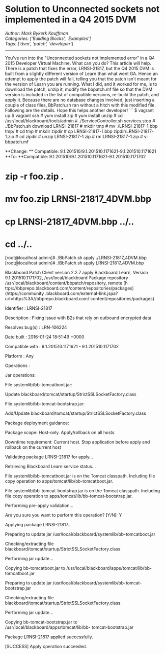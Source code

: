 # Solution to Unconnected sockets not implemented in a Q4 2015 DVM
*Author: Mark Bykerk Kauffman*  
*Categories: ['Building Blocks', 'Examples']*  
*Tags: ['dvm', 'patch', 'developer']*  
<hr />
You've run into the "Unconnected sockets not implemented error" in a Q4 2015
Developer Virtual Machine. What can you do? This article will help. There is a
patch that fixes the error, LRNSI-21817, but the Q4 2015 DVM is built from a
slightly different version of Learn than what went GA. Hence an attempt to
apply the patch will fail, telling you that the patch isn't meant for the
version of Learn you are running. What I did, and it worked for me, is to
download the patch, unzip it, modify the bbpatch.mf file so that the DVM
version is included in the list of compatible versions, re-build the patch,
and apply it. Because there are no database changes involved, just inserting a
couple of class files, BbPatch.sh ran without a hitch with this modified file.
Following are the details. Hope this helps another developer!
```
$ vagrant up
$ vagrant ssh
# yum install zip
# yum install unzip
# cd /usr/local/blackboard/tools/admin
# ./ServiceController.sh services.stop
# ./BbPatch.sh download LRNSI-21817
# mkdir tmp
# mv ./LRNSI-21817-1.bbp tmp/
# cd tmp
# mkdir zipdir
# cp LRNSI-21817-1.bbp zipdir/LRNSI-21817-1.zip
# cd zipdir
# unzip LRNSI-21817-1.zip
# rm LRNSI-21817-1.zip
# vi bbpatch.mf
  
  **Change: ** Compatible: 9.1.201510/9.1.201510.1171621-9.1.201510.1171621 
  **To: **Compatible: 9.1.201510/9.1.201510.1171621-9.1.201510.1171702 

#  zip -r foo.zip .
# mv foo.zip LRNSI-21817_4DVM.bbp
# cp LRNSI-21817_4DVM.bbp ../..
# cd ../..
[root@localhost admin]# ./BbPatch.sh apply ./LRNSI-21817_4DVM.bbp
[root@localhost admin]# ./BbPatch.sh apply LRNSI-21817_4DVM.bbp

Blackboard Patch Client version 2.2.7
apply
Blackboard Learn, Version 9.1.201510.1171702, /usr/local/blackboard
Package repository /usr/local/blackboard/content/bbpatch/repository, remote [h
ttps://bbprepo.blackboard.com/content/repositories/packages](https://community
.blackboard.com/external-link.jspa?url=https%3A//bbprepo.blackboard.com/
content/repositories/packages)

Identifier : LRNSI-21817

Description : Fixing issue with B2s that rely on outbound encrypted data

Resolves bug(s) : LRN-106224

Date built : 2016-01-24 18:51:49 +0000

Compatible with : 9.1.201510.1171621 - 9.1.201510.1171702

Platform : Any

Operations :

Jar operations:

File systemlib/bb-tomcatboot.jar:

Update blackboard/tomcat/startup/StrictSSLSocketFactory.class

File systemlib/bb-tomcat-bootstrap.jar:

Add/Update blackboard/tomcat/startup/StrictSSLSocketFactory.class

Package deployment guidance:

Package scope: Host-only. Apply/rollback on all hosts

Downtime requirement: Current host. Stop application before apply and rollback
on the current host

Validating package LRNSI-21817 for apply...

Retrieving Blackboard Learn service status...

File systemlib/bb-tomcatboot.jar is on the Tomcat classpath. Including file
copy operation to apps/tomcat/lib/bb-tomcatboot.jar.

File systemlib/bb-tomcat-bootstrap.jar is on the Tomcat classpath. Including
file copy operation to apps/tomcat/lib/bb-tomcat-bootstrap.jar.

Performing pre-apply validation...

Are you sure you want to perform this operation? [Y/N]: Y

Applying package LRNSI-21817...

Preparing to update jar /usr/local/blackboard/systemlib/bb-tomcatboot.jar

Checking/extracting file
blackboard/tomcat/startup/StrictSSLSocketFactory.class

Performing jar update...

Copying bb-tomcatboot.jar to /usr/local/blackboard/apps/tomcat/lib/bb-
tomcatboot.jar

Preparing to update jar /usr/local/blackboard/systemlib/bb-tomcat-
bootstrap.jar

Checking/extracting file
blackboard/tomcat/startup/StrictSSLSocketFactory.class

Performing jar update...

Copying bb-tomcat-bootstrap.jar to /usr/local/blackboard/apps/tomcat/lib/bb-
tomcat-bootstrap.jar

Package LRNSI-21817 applied successfully.

[SUCCESS] Apply operation succeeded.
```

